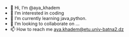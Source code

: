 - 👋 Hi, I’m @aya_khadem
- 👀 I’m interested in coding
- 🌱 I’m currently learning java,python.
- 💞️ I’m looking to collaborate on ...
- 📫 How to reach me aya.khadem@etu.univ-batna2.dz

<!---
sawsan-kh/sawsan-kh is a ✨ special ✨ repository because its `README.md` (this file) appears on your GitHub profile.
You can click the Preview link to take a look at your changes.
--->

